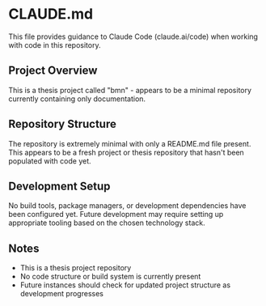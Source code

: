 # CLAUDE.md

This file provides guidance to Claude Code (claude.ai/code) when working with code in this repository.

## Project Overview

This is a thesis project called "bmn" - appears to be a minimal repository currently containing only documentation.

## Repository Structure

The repository is extremely minimal with only a README.md file present. This appears to be a fresh project or thesis repository that hasn't been populated with code yet.

## Development Setup

No build tools, package managers, or development dependencies have been configured yet. Future development may require setting up appropriate tooling based on the chosen technology stack.

## Notes

- This is a thesis project repository
- No code structure or build system is currently present
- Future instances should check for updated project structure as development progresses